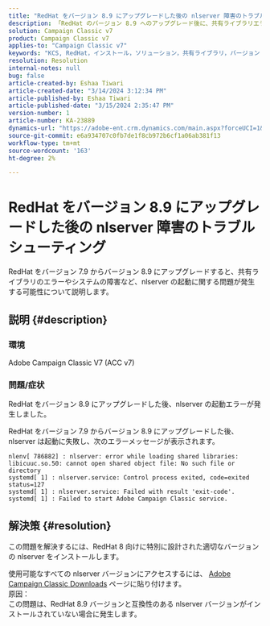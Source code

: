```yaml
---
title: "RedHat をバージョン 8.9 にアップグレードした後の nlserver 障害のトラブルシューティング"
description: 「RedHat のバージョン 8.9 へのアップグレード後に、共有ライブラリエラーやAdobe Campaign Classicサービスの問題を含む nlserver の障害を解決する方法を説明します。」
solution: Campaign Classic v7
product: Campaign Classic v7
applies-to: "Campaign Classic v7"
keywords: "KCS, RedHat，インストール，ソリューション，共有ライブラリ，バージョン 7.9，バージョン 8.9，アップグレード， nlserver，終了コード"
resolution: Resolution
internal-notes: null
bug: false
article-created-by: Eshaa Tiwari
article-created-date: "3/14/2024 3:12:34 PM"
article-published-by: Eshaa Tiwari
article-published-date: "3/15/2024 2:35:47 PM"
version-number: 1
article-number: KA-23889
dynamics-url: "https://adobe-ent.crm.dynamics.com/main.aspx?forceUCI=1&pagetype=entityrecord&etn=knowledgearticle&id=ff036546-15e2-ee11-904c-6045bd03c412"
source-git-commit: e6a934707c0fb7de1f8cb972b6cf1a06ab381f13
workflow-type: tm+mt
source-wordcount: '163'
ht-degree: 2%

---
```


# RedHat をバージョン 8.9 にアップグレードした後の nlserver 障害のトラブルシューティング


RedHat をバージョン 7.9 からバージョン 8.9 にアップグレードすると、共有ライブラリのエラーやシステムの障害など、nlserver の起動に関する問題が発生する可能性について説明します。

## 説明 {#description}


### 環境

Adobe Campaign Classic V7 (ACC v7)

### 問題/症状

RedHat をバージョン 8.9 にアップグレードした後、nlserver の起動エラーが発生しました。

RedHat をバージョン 7.9 からバージョン 8.9 にアップグレードした後、nlserver は起動に失敗し、次のエラーメッセージが表示されます。


```
nlenv[ 786882] : nlserver: error while loading shared libraries: libicuuc.so.50: cannot open shared object file: No such file or directory
systemd[ 1] : nlserver.service: Control process exited, code=exited status=127
systemd[ 1] : nlserver.service: Failed with result 'exit-code'.
systemd[ 1] : Failed to start Adobe Campaign Classic service.
```





## 解決策 {#resolution}


この問題を解決するには、RedHat 8 向けに特別に設計された適切なバージョンの nlserver をインストールします。

使用可能なすべての nlserver バージョンにアクセスするには、 [Adobe Campaign Classic Downloads](https://experience.adobe.com/#/downloads/content/software-distribution/jp/campaign.html) ページに貼り付けます。
<br>原因： <br>
この問題は、RedHat 8.9 バージョンと互換性のある nlserver バージョンがインストールされていない場合に発生します。
